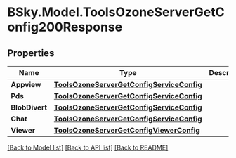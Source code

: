 # BSky.Model.ToolsOzoneServerGetConfig200Response

## Properties

Name | Type | Description | Notes
------------ | ------------- | ------------- | -------------
**Appview** | [**ToolsOzoneServerGetConfigServiceConfig**](ToolsOzoneServerGetConfigServiceConfig.md) |  | [optional] 
**Pds** | [**ToolsOzoneServerGetConfigServiceConfig**](ToolsOzoneServerGetConfigServiceConfig.md) |  | [optional] 
**BlobDivert** | [**ToolsOzoneServerGetConfigServiceConfig**](ToolsOzoneServerGetConfigServiceConfig.md) |  | [optional] 
**Chat** | [**ToolsOzoneServerGetConfigServiceConfig**](ToolsOzoneServerGetConfigServiceConfig.md) |  | [optional] 
**Viewer** | [**ToolsOzoneServerGetConfigViewerConfig**](ToolsOzoneServerGetConfigViewerConfig.md) |  | [optional] 

[[Back to Model list]](../README.md#documentation-for-models) [[Back to API list]](../README.md#documentation-for-api-endpoints) [[Back to README]](../README.md)

